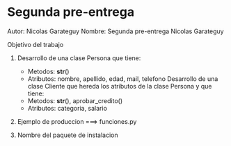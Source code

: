 # Segunda pre-entrega

Autor: Nicolas Garateguy
Nombre: Segunda pre-entrega Nicolas Garateguy

Objetivo del trabajo

1. Desarrollo de una clase Persona que tiene:
    - Metodos: __str__()
    - Atributos: nombre, apellido, edad, mail, telefono
   Desarrollo de una clase Cliente que hereda los atributos de la clase Persona y que tiene:
    - Metodos: __str__(), aprobar_credito()
    - Atributos: categoria, salario

2. Ejemplo de produccion ===> funciones.py
3. Nombre del paquete de instalacion